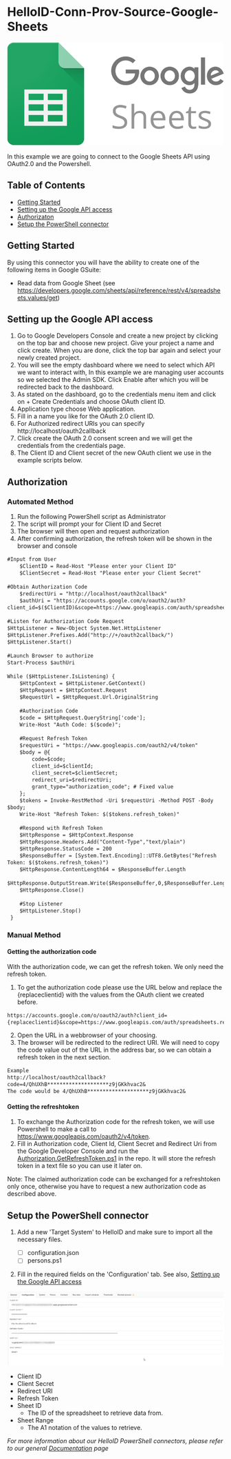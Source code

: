 # HelloID-Conn-Prov-Source-Google-Sheets
<p align="center">
  <img src="Assets/GoogleLogo.png">
</p>
In this example we are going to connect to the Google Sheets API using OAuth2.0 and the Powershell.

<!-- TABLE OF CONTENTS -->
## Table of Contents
* [Getting Started](#getting-started)
* [Setting up the Google API access](#setting-up-the-google-api-access)
* [Authorizaton](#authorization)
* [Setup the PowerShell connector](#setup-the-powerShell-connector)

<!-- GETTING STARTED -->
## Getting Started
By using this connector you will have the ability to create one of the following items in Google GSuite:

* Read data from Google Sheet (see https://developers.google.com/sheets/api/reference/rest/v4/spreadsheets.values/get)


## Setting up the Google API access
 1. Go to Google Developers Console and create a new project by clicking on the top bar and choose new project. Give your project a name and click create. When you are done, click the top bar again and select your newly created project.
 2. You will see the empty dashboard where we need to select which API we want to interact with, In this example we are managing user accounts so we selected the Admin SDK. Click Enable after which you will be redirected back to the dashboard.
 3. As stated on the dashboard, go to the credentials menu item and click on + Create Credentials and choose OAuth client ID.
 4. Application type choose Web application.
 5. Fill in a name you like for the OAuth 2.0 client ID.
 6. For Authorized redirect URIs you can specify http://localhost/oauth2callback
 7. Click create the OAuth 2.0 consent screen and we will get the credentials from the credentials page.
 8. The Client ID and Client secret of the new OAuth client we use in the example scripts below.

## Authorization

### Automated Method
1. Run the following PowerShell script as Administrator
2. The script will prompt your for Client ID and Secret
3. The browser will then open and request authorization
4. After confirming authorization, the refresh token will be shown in the browser and console
```
#Input from User
    $ClientID = Read-Host "Please enter your Client ID"
    $ClientSecret = Read-Host "Please enter your Client Secret"

#Obtain Authorization Code
    $redirectUri = "http://localhost/oauth2callback"
    $authUri = "https://accounts.google.com/o/oauth2/auth?client_id=$($ClientID)&scope=https://www.googleapis.com/auth/spreadsheets.readonly&response_type=code&redirect_uri=http://localhost/oauth2callback&access_type=offline&approval_prompt=force"

#Listen for Authorization Code Request
$HttpListener = New-Object System.Net.HttpListener
$HttpListener.Prefixes.Add("http://+/oauth2callback/")
$HttpListener.Start()

#Launch Browser to authorize
Start-Process $authUri

While ($HttpListener.IsListening) {
    $HttpContext = $HttpListener.GetContext()
    $HttpRequest = $HttpContext.Request
    $RequestUrl = $HttpRequest.Url.OriginalString
     
    #Authorization Code
    $code = $HttpRequest.QueryString['code'];
    Write-Host "Auth Code: $($code)";

    #Request Refresh Token
    $requestUri = "https://www.googleapis.com/oauth2/v4/token"
    $body = @{
        code=$code;
        client_id=$clientId;
        client_secret=$clientSecret;
        redirect_uri=$redirectUri;
        grant_type="authorization_code"; # Fixed value
    };
    $tokens = Invoke-RestMethod -Uri $requestUri -Method POST -Body $body;
    Write-Host "Refresh Token: $($tokens.refresh_token)"

    #Respond with Refresh Token
    $HttpResponse = $HttpContext.Response
    $HttpResponse.Headers.Add("Content-Type","text/plain")
    $HttpResponse.StatusCode = 200
    $ResponseBuffer = [System.Text.Encoding]::UTF8.GetBytes("Refresh Token: $($tokens.refresh_token)")
    $HttpResponse.ContentLength64 = $ResponseBuffer.Length
    $HttpResponse.OutputStream.Write($ResponseBuffer,0,$ResponseBuffer.Length)
    $HttpResponse.Close()

    #Stop Listener
    $HttpListener.Stop()
 }
```

### Manual Method
#### Getting the authorization code 
With the authorization code, we can get the refresh token. We only need the refresh token. 
1. To get the authorization code please use the URL below and replace the {replaceclientid} with the values from the OAuth client we created before.
```
https://accounts.google.com/o/oauth2/auth?client_id={replaceclientid}&scope=https://www.googleapis.com/auth/spreadsheets.readonly&response_type=code&redirect_uri=http://localhost/oauth2callback&access_type=offline&approval_prompt=force
```
2. Open the URL in a webbrowser of your choosing.
3. The browser will be redirected to the redirect URI. We will need to copy the code value out of the URL in the address bar, so we can obtain a refresh token in the next section.
```
Example
http://localhost/oauth2callback?code=4/QhUXhB********************z9jGKkhvac2&
The code would be 4/QhUXhB********************z9jGKkhvac2&
```

#### Getting the refreshtoken
1. To exchange the Authorization code for the refresh token, we will use Powershell to make a call to https://www.googleapis.com/oauth2/v4/token. 
2. Fill in Authorization code, Client Id, Client Secret and Redirect Uri from the Google Developer Console and run the [Authorization.GetRefreshToken.ps1](https://github.com/Tools4everBV/HelloID-Conn-Prov-Target-Google-Workspace/blob/master/Scripts/Authorization.GetRefreshToken.ps1) in the repo. It will store the refresh token in a text file so you can use it later on.

Note: The claimed authorization code can be exchanged for a refreshtoken only once, otherwise you have to request a new authorization code as described above.

## Setup the PowerShell connector
1. Add a new 'Target System' to HelloID and make sure to import all the necessary files.

    - [ ] configuration.json
    - [ ] persons.ps1

2. Fill in the required fields on the 'Configuration' tab. See also, [Setting up the Google API access](#setting-up-the-google-api-access)

![image](Assets/config.png)
* Client ID
* Client Secret
* Redirect URI
* Refresh Token
* Sheet ID
  * The ID of the spreadsheet to retrieve data from.
* Sheet Range
  * The A1 notation of the values to retrieve.

_For more information about our HelloID PowerShell connectors, please refer to our general [Documentation](https://docs.helloid.com/hc/en-us/articles/360012557600-Configure-a-custom-PowerShell-source-system) page_
 
